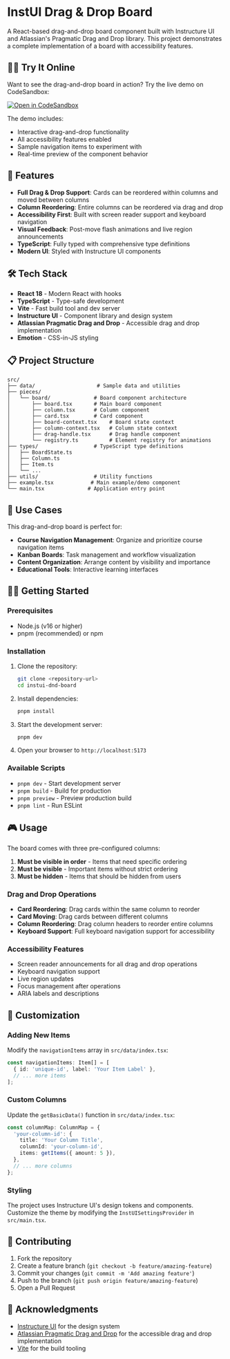 # InstUI Drag & Drop Board

A React-based drag-and-drop board component built with Instructure UI and Atlassian's Pragmatic Drag and Drop library. This project demonstrates a complete implementation of a board with accessibility features.

## 👨‍💻 Try It Online

Want to see the drag-and-drop board in action? Try the live demo on CodeSandbox:

[![Open in CodeSandbox](https://img.shields.io/badge/Open%20in-CodeSandbox-blue?style=for-the-badge&logo=codesandbox)](https://codesandbox.io/p/github/kristofkulcsar/instui-dnd-board/main?import=true)

The demo includes:
- Interactive drag-and-drop functionality
- All accessibility features enabled
- Sample navigation items to experiment with
- Real-time preview of the component behavior

## 🚀 Features

- **Full Drag & Drop Support**: Cards can be reordered within columns and moved between columns
- **Column Reordering**: Entire columns can be reordered via drag and drop
- **Accessibility First**: Built with screen reader support and keyboard navigation
- **Visual Feedback**: Post-move flash animations and live region announcements
- **TypeScript**: Fully typed with comprehensive type definitions
- **Modern UI**: Styled with Instructure UI components

## 🛠️ Tech Stack

- **React 18** - Modern React with hooks
- **TypeScript** - Type-safe development
- **Vite** - Fast build tool and dev server
- **Instructure UI** - Component library and design system
- **Atlassian Pragmatic Drag and Drop** - Accessible drag and drop implementation
- **Emotion** - CSS-in-JS styling

## 📋 Project Structure

```
src/
├── data/                    # Sample data and utilities
├── pieces/
│   └── board/              # Board component architecture
│       ├── board.tsx       # Main board component
│       ├── column.tsx      # Column component
│       ├── card.tsx        # Card component
│       ├── board-context.tsx    # Board state context
│       ├── column-context.tsx   # Column state context
│       ├── drag-handle.tsx      # Drag handle component
│       └── registry.ts          # Element registry for animations
├── types/                  # TypeScript type definitions
│   ├── BoardState.ts
│   ├── Column.ts
│   ├── Item.ts
│   └── ...
├── utils/                  # Utility functions
├── example.tsx            # Main example/demo component
└── main.tsx              # Application entry point
```

## 🎯 Use Cases

This drag-and-drop board is perfect for:

- **Course Navigation Management**: Organize and prioritize course navigation items
- **Kanban Boards**: Task management and workflow visualization
- **Content Organization**: Arrange content by visibility and importance
- **Educational Tools**: Interactive learning interfaces

## 🏃‍♂️ Getting Started

### Prerequisites

- Node.js (v16 or higher)
- pnpm (recommended) or npm

### Installation

1. Clone the repository:
   ```bash
   git clone <repository-url>
   cd instui-dnd-board
   ```

2. Install dependencies:
   ```bash
   pnpm install
   ```

3. Start the development server:
   ```bash
   pnpm dev
   ```

4. Open your browser to `http://localhost:5173`

### Available Scripts

- `pnpm dev` - Start development server
- `pnpm build` - Build for production
- `pnpm preview` - Preview production build
- `pnpm lint` - Run ESLint

## 🎮 Usage

The board comes with three pre-configured columns:

1. **Must be visible in order** - Items that need specific ordering
2. **Must be visible** - Important items without strict ordering
3. **Must be hidden** - Items that should be hidden from users

### Drag and Drop Operations

- **Card Reordering**: Drag cards within the same column to reorder
- **Card Moving**: Drag cards between different columns
- **Column Reordering**: Drag column headers to reorder entire columns
- **Keyboard Support**: Full keyboard navigation support for accessibility

### Accessibility Features

- Screen reader announcements for all drag and drop operations
- Keyboard navigation support
- Live region updates
- Focus management after operations
- ARIA labels and descriptions

## 🔧 Customization

### Adding New Items

Modify the `navigationItems` array in `src/data/index.tsx`:

```typescript
const navigationItems: Item[] = [
  { id: 'unique-id', label: 'Your Item Label' },
  // ... more items
];
```

### Custom Columns

Update the `getBasicData()` function in `src/data/index.tsx`:

```typescript
const columnMap: ColumnMap = {
  'your-column-id': {
    title: 'Your Column Title',
    columnId: 'your-column-id',
    items: getItems({ amount: 5 }),
  },
  // ... more columns
};
```

### Styling

The project uses Instructure UI's design tokens and components. Customize the theme by modifying the `InstUISettingsProvider` in `src/main.tsx`.

## 🤝 Contributing

1. Fork the repository
2. Create a feature branch (`git checkout -b feature/amazing-feature`)
3. Commit your changes (`git commit -m 'Add amazing feature'`)
4. Push to the branch (`git push origin feature/amazing-feature`)
5. Open a Pull Request

## 🙏 Acknowledgments

- [Instructure UI](https://instructure.design/) for the design system
- [Atlassian Pragmatic Drag and Drop](https://github.com/atlassian/pragmatic-drag-and-drop) for the accessible drag and drop implementation
- [Vite](https://vitejs.dev/) for the build tooling
